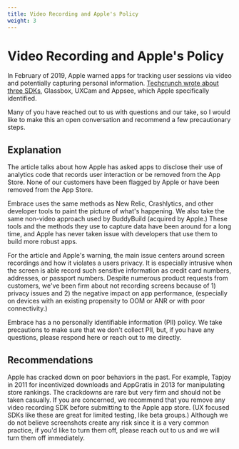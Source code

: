 ```yaml
---
title: Video Recording and Apple's Policy
weight: 3
---
```


# Video Recording and Apple's Policy

In February of 2019, Apple warned apps for tracking user sessions via video and potentially capturing personal information. [Techcrunch wrote about three SDKs](https://techcrunch.com/2019/02/07/apple-glassbox-apps/), Glassbox, UXCam and Appsee, which Apple specifically identified.

Many of you have reached out to us with questions and our take, so I would like to make this an open conversation and recommend a few precautionary steps.

## Explanation

The article talks about how Apple has asked apps to disclose their use of analytics code that records user interaction or be removed from the App Store.  None of our customers have been flagged by Apple or have been removed from the App Store.

Embrace uses the same methods as New Relic, Crashlytics, and other developer tools to paint the picture of what's happening.  We also take the same non-video approach used by BuddyBuild (acquired by Apple.)  These tools and the methods they use to capture data have been around for a long time, and Apple has never taken issue with developers that use them to build more robust apps.

For the article and Apple's warning, the main issue centers around screen recordings and how it violates a users privacy.  It is especially intrusive when the screen is able record such sensitive information as credit card numbers, addresses, or passport numbers.  Despite numerous product requests from customers, we've been firm about not recording screens because of 1) privacy issues and 2) the negative impact on app performance, (especially on devices with an existing propensity to OOM or ANR or with poor connectivity.)

Embrace has a no personally identifiable information (PII) policy.  We take precautions to make sure that we don't collect PII, but, if you have any questions, please respond here or reach out to me directly.

## Recommendations

Apple has cracked down on poor behaviors in the past.  For example, Tapjoy in 2011 for incentivized downloads and AppGratis in 2013 for manipulating store rankings. The crackdowns are rare but very firm and should not be taken casually.  If you are concerned, we recommend that you remove any video recording SDK before submitting to the Apple app store. (UX focused SDKs like these are great for limited testing, like beta groups.)  Although we do not believe screenshots create any risk since it is a very common practice, if you'd like to turn them off, please reach out to us and we will turn them off immediately.
